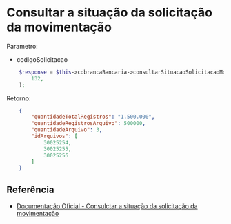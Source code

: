 # Consultar a situação da solicitação da movimentação

Parametro:
- codigoSolicitacao

```php
    $response = $this->cobrancaBancaria->consultarSituacaoSolicitacaoMovimentacao(
        132,
    );
```

Retorno:

```json
    {
        "quantidadeTotalRegistros": "1.500.000",
        "quantidadeRegistrosArquivo": 500000,
        "quantidadeArquivo": 3,
        "idArquivos": [
            30025254,
            30025255,
            30025256
        ]
    }
```

## Referência

- [Documentação Oficial - Consulctar a situação da solicitação da movimentação](https://documenter.getpostman.com/view/20565799/Uzs6yNhe#85985f79-8ee7-4ef8-9303-cda9dd0afffc)